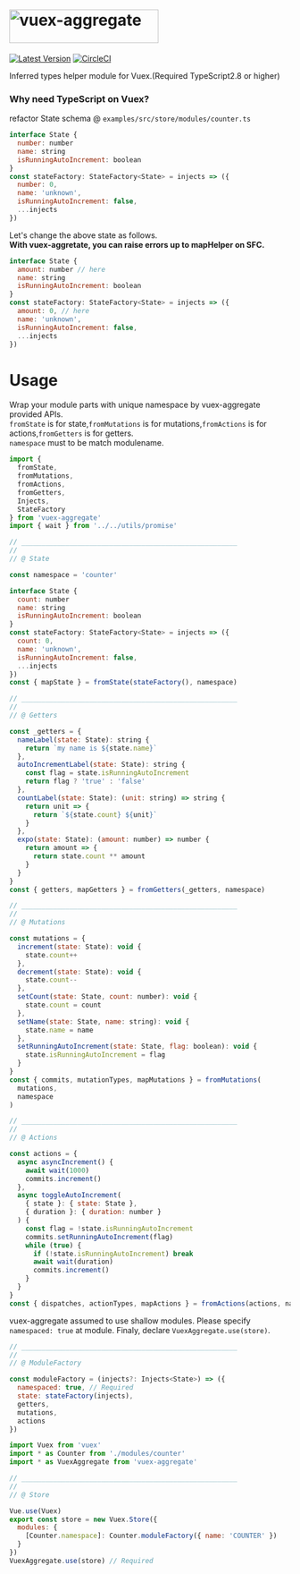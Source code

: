 # <img src='https://user-images.githubusercontent.com/22139818/43042404-e9fcf9ea-8db7-11e8-82ea-832cea6db527.png' width='267' height='60' alt='vuex-aggregate' />

[![Latest Version](https://img.shields.io/badge/npm-vuex_aggregate-C12127.svg)](https://www.npmjs.com/package/vuex-aggregate)
[![CircleCI](https://circleci.com/gh/takefumi-yoshii/vuex-aggregate.svg?style=svg)](https://circleci.com/gh/takefumi-yoshii/vuex-aggregate)

Inferred types helper module for Vuex.(Required TypeScript2.8 or higher) 

### Why need TypeScript on Vuex?

refactor State schema @ `examples/src/store/modules/counter.ts`

```javascript
interface State {
  number: number
  name: string
  isRunningAutoIncrement: boolean
}
const stateFactory: StateFactory<State> = injects => ({
  number: 0,
  name: 'unknown',
  isRunningAutoIncrement: false,
  ...injects
})
```
Let's change the above state as follows.  
**With vuex-aggretate, you can raise errors up to mapHelper on SFC.**

```javascript
interface State {
  amount: number // here
  name: string
  isRunningAutoIncrement: boolean
}
const stateFactory: StateFactory<State> = injects => ({
  amount: 0, // here
  name: 'unknown',
  isRunningAutoIncrement: false,
  ...injects
})
```

# Usage

Wrap your module parts with unique namespace by vuex-aggregate provided APIs.  
`fromState` is for state,`fromMutations` is for mutations,`fromActions` is for actions,`fromGetters` is for getters.  
`namespace` must to be match modulename.

```javascript
import {
  fromState,
  fromMutations,
  fromActions,
  fromGetters,
  Injects,
  StateFactory
} from 'vuex-aggregate'
import { wait } from '../../utils/promise'

// ______________________________________________________
//
// @ State

const namespace = 'counter'

interface State {
  count: number
  name: string
  isRunningAutoIncrement: boolean
}
const stateFactory: StateFactory<State> = injects => ({
  count: 0,
  name: 'unknown',
  isRunningAutoIncrement: false,
  ...injects
})
const { mapState } = fromState(stateFactory(), namespace)

// ______________________________________________________
//
// @ Getters

const _getters = {
  nameLabel(state: State): string {
    return `my name is ${state.name}`
  },
  autoIncrementLabel(state: State): string {
    const flag = state.isRunningAutoIncrement
    return flag ? 'true' : 'false'
  },
  countLabel(state: State): (unit: string) => string {
    return unit => {
      return `${state.count} ${unit}`
    }
  },
  expo(state: State): (amount: number) => number {
    return amount => {
      return state.count ** amount
    }
  }
}
const { getters, mapGetters } = fromGetters(_getters, namespace)

// ______________________________________________________
//
// @ Mutations

const mutations = {
  increment(state: State): void {
    state.count++
  },
  decrement(state: State): void {
    state.count--
  },
  setCount(state: State, count: number): void {
    state.count = count
  },
  setName(state: State, name: string): void {
    state.name = name
  },
  setRunningAutoIncrement(state: State, flag: boolean): void {
    state.isRunningAutoIncrement = flag
  }
}
const { commits, mutationTypes, mapMutations } = fromMutations(
  mutations,
  namespace
)

// ______________________________________________________
//
// @ Actions

const actions = {
  async asyncIncrement() {
    await wait(1000)
    commits.increment()
  },
  async toggleAutoIncrement(
    { state }: { state: State },
    { duration }: { duration: number }
  ) {
    const flag = !state.isRunningAutoIncrement
    commits.setRunningAutoIncrement(flag)
    while (true) {
      if (!state.isRunningAutoIncrement) break
      await wait(duration)
      commits.increment()
    }
  }
}
const { dispatches, actionTypes, mapActions } = fromActions(actions, namespace)
```
vuex-aggregate assumed to use shallow modules.
Please specify `namespaced: true` at module.
Finaly, declare `VuexAggregate.use(store)`.

```javascript
// ______________________________________________________
//
// @ ModuleFactory

const moduleFactory = (injects?: Injects<State>) => ({
  namespaced: true, // Required
  state: stateFactory(injects),
  getters,
  mutations,
  actions
})
```
```javascript
import Vuex from 'vuex'
import * as Counter from './modules/counter'
import * as VuexAggregate from 'vuex-aggregate'

// ______________________________________________________
//
// @ Store

Vue.use(Vuex)
export const store = new Vuex.Store({
  modules: {
    [Counter.namespace]: Counter.moduleFactory({ name: 'COUNTER' })
  }
})
VuexAggregate.use(store) // Required

```
